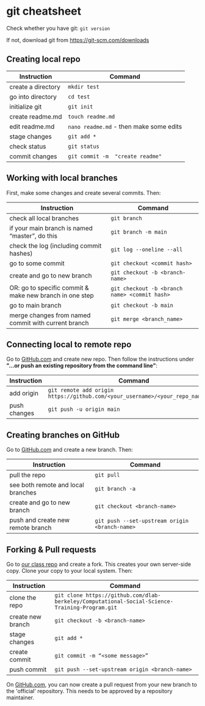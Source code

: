 # git cheatsheet

Check whether you have git: `git version`

If not, download git from https://git-scm.com/downloads


## Creating local repo

| Instruction | Command |
|-----------|-----------|
| create a directory | `mkdir test` |
| go into directory | `cd test` |
| initialize git | `git init` |
| create readme.md | `touch readme.md` |
| edit readme.md | `nano readme.md` - then make some edits |
| stage changes | `git add *` |
| check status | `git status` |
| commit changes | `git commit -m  "create readme"` |

## Working with local branches

First, make some changes and create several commits. Then:

| Instruction | Command |
|---------|-------------|
| check all local branches | `git branch` |
| if your main branch is named “master”, do this | `git branch -m main` |
| check the log (including commit hashes) | `git log --oneline --all` |
| go to some commit | `git checkout <commit hash>` |
| create and go to new branch | `git checkout -b <branch-name>` |
| OR: go to specific commit & make new branch in one step | `git checkout -b <branch name> <commit hash>` |
| go to main branch | `git checkout -b main` |
| merge changes from named commit with current branch | `git merge <branch_name>` |

## Connecting local to remote repo

Go to [GitHub.com](https://github.com/) and create new repo. Then follow the instructions under **"…or push an existing repository from the command line"**:

| Instruction | Command |
|---------|-------------|
| add origin | `git remote add origin https://github.com/<your_username>/<your_repo_name>.git` |
| push changes | `git push -u origin main`

## Creating branches on GitHub

Go to [GitHub.com](https://github.com/) and create a new branch. Then:

| Instruction | Command |
|---------|-------------|
| pull the repo | `git pull` |
| see both remote and local branches | `git branch -a` |
| create and go to new branch | `git checkout <branch-name>` |
| push and create new remote branch | `git push --set-upstream origin <branch-name>` |


## Forking & Pull requests

Go to [our class repo](https://github.com/dlab-berkeley/Computational-Social-Science-Training-Program/) and create a fork. This creates your own server-side copy. Clone your copy to your local system. Then:

| Instruction | Command |
|---------|-------------|
| clone the repo | `git clone https://github.com/dlab-berkeley/Computational-Social-Science-Training-Program.git` | 
| create new branch | `git checkout -b <branch-name>` |
| stage changes | `git add *` |
| create commit | `git commit -m “<some message>”` |
| push commit |  `git push --set-upstream origin <branch-name>` |

On [GitHub.com](https://github.com/), you can now create a pull request from your new branch to the 'official' repository. This needs to be approved by a repository maintainer.
